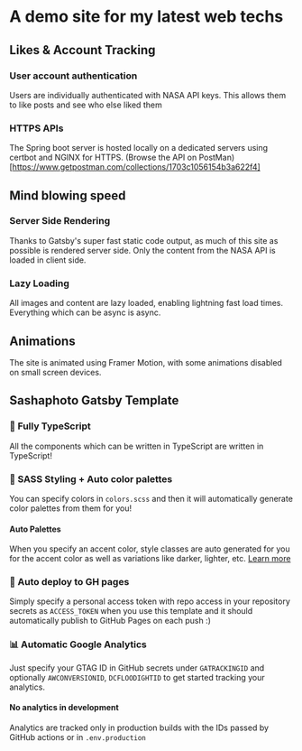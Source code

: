 # A demo site for my latest web techs

## Likes & Account Tracking

### User account authentication
Users are individually authenticated with NASA API keys. This allows them to like posts and see who else liked them

### HTTPS APIs
The Spring boot server is hosted locally on a dedicated servers using certbot and NGINX for HTTPS. (Browse the API on PostMan)[https://www.getpostman.com/collections/1703c1056154b3a622f4]

## Mind blowing speed

### Server Side Rendering
Thanks to Gatsby's super fast static code output, as much of this site as possible is rendered server side. Only the content from the NASA API is loaded in client side. 

### Lazy Loading
All images and content are lazy loaded, enabling lightning fast load times. Everything which can be async is async.

## Animations
The site is animated using Framer Motion, with some animations disabled on small screen devices.

## Sashaphoto Gatsby Template

### 🔐 Fully TypeScript
All the components which can be written in TypeScript are written in TypeScript!

### 🎨 SASS Styling + Auto color palettes
You can specify colors in `colors.scss` and then it will automatically generate color palettes from them for you!

#### Auto Palettes
When you specify an accent color, style classes are auto generated for you for the accent color as well as variations like darker,
lighter, etc. [Learn more](https://sashaphoto.github.io/sashaphoto-gatsby-template/about-styling/)

### 🚀 Auto deploy to GH pages
Simply specify a personal access token with repo access in your repository secrets as `ACCESS_TOKEN` when you use this template and it should automatically publish to GitHub Pages on each push :)

### 📊 Automatic Google Analytics
Just specify your GTAG ID in GitHub secrets under `GATRACKINGID` and optionally `AWCONVERSIONID`, `DCFLOODIGHTID` to get started tracking your analytics.

#### No analytics in development
Analytics are tracked only in production builds with the IDs passed by GitHub actions or in `.env.production`

